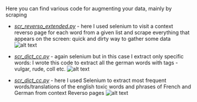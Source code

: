 Here you can find various code for augmenting your data, mainly by scraping

* [*scr_reverso_extended.py*](https://github.com/eistakovskii/NLP_projects/blob/main/DATA_AUGMENTATION/scr_reverso_extended.py) - here I used selenium to visit a context reverso page for each word from a given list and scrape everything that appears on the screen: quick and dirty way to gather some data
![alt text](https://github.com/eistakovskii/NLP_projects/blob/main/DATA_AUGMENTATION/reverso_scr.png)

* [*scr_dict_cc.py*](https://github.com/eistakovskii/NLP_projects/blob/main/DATA_AUGMENTATION/scr_dict_cc.py) - again selenium but in this case I extract only specific words: I wrote this code to extract all the german words with tags - vulgar, rude, coll etc.
![alt text](https://github.com/eistakovskii/NLP_projects/blob/main/DATA_AUGMENTATION/dict_scr.png)

* [*scr_dict_cc.py*](https://github.com/eistakovskii/NLP_projects/blob/main/DATA_AUGMENTATION/scr_reverso_freq.py) - here I used Selenium to extract most frequent words/translations of the english toxic words and phrases of French and German from context Reverso pages
![alt text](https://github.com/eistakovskii/NLP_projects/blob/main/DATA_AUGMENTATION/scr_reverso_freq.png)
